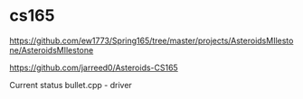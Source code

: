 # cs165

https://github.com/ew1773/Spring165/tree/master/projects/AsteroidsMIlestone/AsteroidsMIlestone

https://github.com/jarreed0/Asteroids-CS165

Current status bullet.cpp - driver